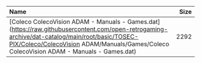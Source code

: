|Name|Size|
|:---|---:|
|[Coleco ColecoVision ADAM - Manuals - Games.dat](https://raw.githubusercontent.com/open-retrogaming-archive/dat-catalog/main/root/basic/TOSEC-PIX/Coleco/ColecoVision ADAM/Manuals/Games/Coleco ColecoVision ADAM - Manuals - Games.dat)|2292|
